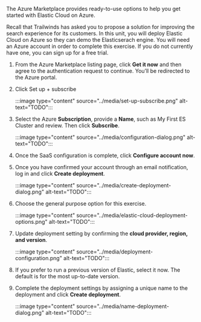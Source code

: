 The Azure Marketplace provides ready-to-use options to help you get started with Elastic Cloud on Azure.

Recall that Trailwinds has asked you to propose a solution for improving the search experience for its customers. In this unit, you will deploy Elastic Cloud on Azure so they can demo the Elasticserach engine. You will need an Azure account in order to complete this exercise. If you do not currently have one, you can sign up for a free trial.

1. From the Azure Marketplace listing page, click **Get it now** and then agree to the authentication request to continue. You’ll be redirected to the Azure portal.

1. Click Set up + subscribe

    :::image type="content" source="../media/set-up-subscribe.png" alt-text="TODO":::

1. Select the Azure **Subscription**, provide a **Name**, such as My First ES Cluster and review. Then click **Subscribe**.

    :::image type="content" source="../media/configuration-dialog.png" alt-text="TODO":::

1. Once the SaaS configuration is complete, click **Configure account now**. 

1. Once you have confirmed your account through an email notification, log in and click **Create deployment**.

    :::image type="content" source="../media/create-deployment-dialog.png" alt-text="TODO":::

1. Choose the general purpose option for this exercise.

    :::image type="content" source="../media/elastic-cloud-deployment-options.png" alt-text="TODO":::

1. Update deployment setting by confirming the **cloud provider, region, and version**.

    :::image type="content" source="../media/deployment-configuration.png" alt-text="TODO":::

1. If you prefer to run a previous version of Elastic, select it now. The default is for the most up-to-date version.

1. Complete the deployment settings by assigning a unique name to the deployment and click **Create deployment**.

    :::image type="content" source="../media/name-deployment-dialog.png" alt-text="TODO":::
